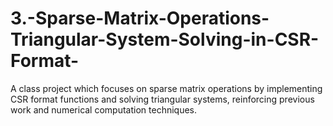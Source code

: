 # 3.-Sparse-Matrix-Operations-Triangular-System-Solving-in-CSR-Format-
A class project which focuses on sparse matrix operations by implementing CSR format functions and solving triangular systems, reinforcing previous work and numerical computation techniques.
